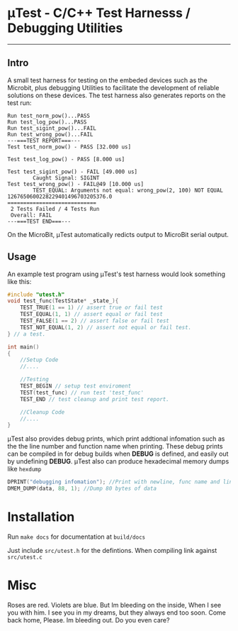 # μTest - C/C++ Test Harnesss / Debugging Utilities
---
## Intro 
A small test harness for testing on the embeded devices such as the Microbit,
plus debugging Utilities to facilitate the development of reliable solutions 
on these devices. The test harness also generates reports on the test run:

```
Run test_norm_pow()...PASS
Run test_log_pow()...PASS
Run test_sigint_pow()...FAIL
Run test_wrong_pow()...FAIL
---===TEST REPORT===---
Test test_norm_pow() - PASS [32.000 us]

Test test_log_pow() - PASS [8.000 us]

Test test_sigint_pow() - FAIL [49.000 us]
        Caught Signal: SIGINT
Test test_wrong_pow() - FAIL@49 [10.000 us]
        TEST_EQUAL: Arguments not equal: wrong_pow(2, 100) NOT EQUAL 1267650600228229401496703205376.0
============================
 2 Tests Failed / 4 Tests Run
 Overall: FAIL
---===TEST END===---
```

On the MicroBit, μTest automatically redicts output to MicroBit serial output.

## Usage
An example test program using μTest's test harness would look something like 
this:
```c
#include "utest.h"
void test_func(TestState* _state_){
    TEST_TRUE(1 == 1) // assert true or fail test
    TEST_EQUAL(1, 1) // assert equal or fail test
    TEST_FALSE(1 == 2) // assert false or fail test
    TEST_NOT_EQUAL(1, 2) // assert not equal or fail test.
} // a test.

int main()
{
    //Setup Code
    //....

    //Testing
    TEST_BEGIN // setup test enviroment
    TEST(test_func) // run test 'test_func'
    TEST_END // test cleanup and print test report.

    //Cleanup Code
    //....
}
```

μTest also provides debug prints, which print addtional infomation such as the
the line number and function name when printing. These debug prints can be 
compiled in for debug builds when **DEBUG** is defined, and easily out by
undefining **DEBUG**. μTest also can produce hexadecimal memory dumps like 
`hexdump`

```c
DPRINT("debugging infomation"); //Print with newline, func name and line number
DMEM_DUMP(data, 88, 1); //Dump 80 bytes of data
```

# Installation
Run `make docs` for documentation at `build/docs`

Just include `src/utest.h` for the defintions. When compiling link against 
`src/utest.c`

# Misc
Roses are red.
Violets are blue.
But Im bleeding on the inside,
When I see you with him.
I see you in my dreams,
but they always end too soon.
Come back home,
Please.
Im bleeding out.
Do you even care?
